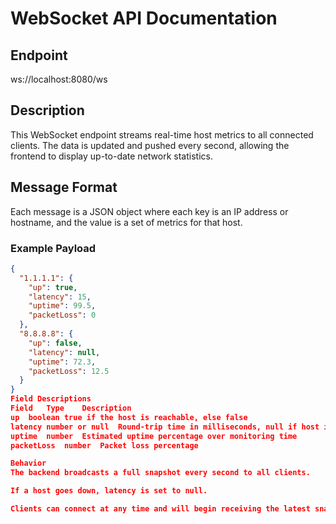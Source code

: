 # WebSocket API Documentation

## Endpoint
ws://localhost:8080/ws

## Description
This WebSocket endpoint streams real-time host metrics to all connected clients. The data is updated and pushed every second, allowing the frontend to display up-to-date network statistics.

## Message Format

Each message is a JSON object where each key is an IP address or hostname, and the value is a set of metrics for that host.

### Example Payload
```json
{
  "1.1.1.1": {
    "up": true,
    "latency": 15,
    "uptime": 99.5,
    "packetLoss": 0
  },
  "8.8.8.8": {
    "up": false,
    "latency": null,
    "uptime": 72.3,
    "packetLoss": 12.5
  }
}
Field Descriptions
Field	Type	Description
up	boolean	true if the host is reachable, else false
latency	number or null	Round-trip time in milliseconds, null if host is down
uptime	number	Estimated uptime percentage over monitoring time
packetLoss	number	Packet loss percentage

Behavior
The backend broadcasts a full snapshot every second to all clients.

If a host goes down, latency is set to null.

Clients can connect at any time and will begin receiving the latest snapshot.